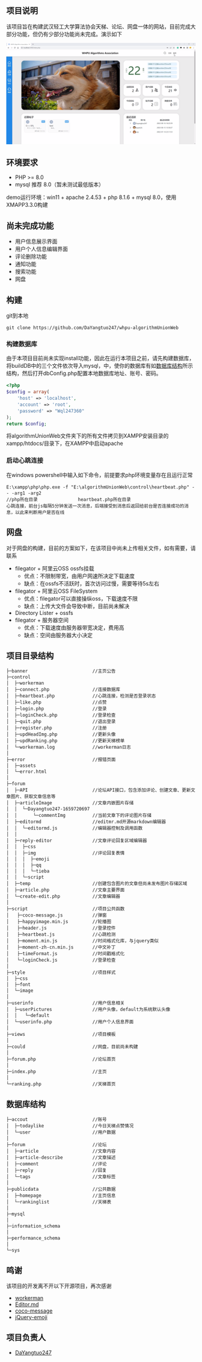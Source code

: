 ## 项目说明

该项目旨在构建武汉轻工大学算法协会天梯、论坛、网盘一体的网站，目前完成大部分功能，但仍有少部分功能尚未完成。演示如下

<a href="demo.mp4"><img src="demo.png"></a>

## 环境要求

+ PHP >= 8.0
+ mysql 推荐 8.0（暂未测试最低版本）

demo运行环境：win11 + apache 2.4.53 + php 8.1.6 + mysql 8.0，使用XMAPP3.3.0构建



## 尚未完成功能

+ 用户信息展示界面
+ 用户个人信息编辑界面
+ 评论删除功能
+ 通知功能
+ 搜索功能
+ 网盘



## 构建

git到本地

```
git clone https://github.com/DaYangtuo247/whpu-algorithmUnionWeb
```

### 构建数据库

由于本项目目前尚未实现install功能，因此在运行本项目之前，请先构建数据库，将buildDB中的三个文件依次导入mysql，中，使你的数据库有如[数据库结构](#数据库结构)所示结构，然后打开dbConfig.php配置本地数据库地址、账号、密码。

```php
<?php
$config = array(
    'host' => 'localhost',
    'account' => 'root',
    'password' => "Wql247360"
);
return $config;
```

将algorithmUnionWeb文件夹下的所有文件拷贝到XAMPP安装目录的xampp/htdocs/目录下，在XAMPP中启动apache

### 启动心跳连接

在windows powershell中输入如下命令，前提要求php环境变量存在且运行正常

```
E:\xampp\php\php.exe -f "E:\algorithmUnionWeb\control\heartbeat.php" -- -arg1 -arg2
//php所在目录				heartbeat.php所在目录
心跳连接，前台js每隔5分钟发送一次消息，后端接受到消息后返回给前台是否连接成功的消息，以此来判断用户是否在线
```



## 网盘

对于网盘的构建，目前的方案如下，在该项目中尚未上传相关文件，如有需要，请联系

* filegator + 阿里云OSS ossfs挂载
    * 优点：不限制带宽，由用户网速所决定下载速度
    * 缺点：在ossfs不活跃时，首次访问过慢，需要等待5s左右
* filegator + 阿里云OSS FileSystem
    * 优点：filegator可以直接操纵oss，下载速度不限
    * 缺点：上传大文件会导致中断，目前尚未解决
* Directory Lister + ossfs
* filegator + 服务器空间
    * 优点：下载速度由服务器带宽决定，费用高
    * 缺点：空间由服务器大小决定



## 项目目录结构

```
├─banner                        //主页公告
├─control
│  ├─workerman
│  ├─connect.php                //连接数据库
│  ├─heartbeat.php              //心跳连接，检测是否登录状态
│  ├─like.php                   //点赞
│  ├─login.php                  //登录
│  ├─loginCheck.php             //登录检查
│  ├─quit.php                   //退出登录
│  ├─register.php               //注册
│  ├─updHeadImg.php             //更新头像
│  ├─updRanking.php             //更新天梯榜单
│  └─workerman.log              //workerman日志
│  
├─error                         //报错页面
│  ├─assets
│  └─error.html
│
├─forum
│  ├─API                        //论坛API接口，包含添加评论、创建文章、更新文章图片、获取文章信息等
│  ├─articleImage               //文章内嵌图片存储
│  │  └─Dayangtuo247-1659720697
│  │      └─commentImg          //当前文章下的评论图片存储
│  ├─editormd                   //editmr.md开源markdown编辑器
│  │  └─editormd.js             //编辑器控制及调用函数
│  │      
│  ├─reply-editor               //文章评论回复区域编辑器
│  │  ├─css
│  │  ├─img                     //评论回复表情
│  │  │  ├─emoji
│  │  │  ├─qq
│  │  │  └─tieba
│  │  └─script
│  ├─temp                       //创建包含图片的文章但尚未发布图片存储区域
│  ├─article.php                //文章主要界面
│  └─create-edit.php            //文章编辑器
│
├─script                        //项目公共函数
│   ├─coco-message.js           //弹窗
│   ├─happyimage.min.js         //轮播图
│   ├─header.js                 //登录控件
│   ├─heartbeat.js              //心跳检测
│   ├─moment.min.js             //时间格式化库，与jquery类似
│   ├─moment-zh-cn.min.js       //中文补丁
│   ├─timeFormat.js             //时间戳格式化
│   └─loginCheck.js             //登录检查
│
├─style                         //项目样式
│  ├─css
│  ├─font
│  └─image
│
├─userinfo                      //用户信息相关
│  ├─userPictures               //用户头像，default为系统默认头像
│  │   └─default
│  └─userinfo.php               //用户个人信息界面
│
├─views                         //项目模板
│
├─could                         //网盘，目前尚未构建
│
├─forum.php                     //论坛首页
│
├─index.php                     //主页
│
└─ranking.php                   //天梯首页
```

## 数据库结构

```
├─accout                        //账号
│  ├─todaylike                  //今日天梯点赞情况
│  └─user                       //用户数据
│
├─forum                         //论坛
│  ├─article                    //文章内容
│  ├─article-describe           //文章描述
│  ├─comment                    //评论
│  ├─reply                      //回复
│  └─tags                       //文章标签
│
├─publicdata                    //公共数据
│  ├─homepage                   //主页信息
│  └─rankinglist                //天梯表
│
├─mysql
│
├─information_schema
│
├─performance_schema
│
└─sys
```



## 鸣谢

该项目的开发离不开以下开源项目，再次感谢

* [workerman](https://github.com/walkor/workerman)
* [Editor.md](https://github.com/pandao/editor.md)
* [coco-message](https://github.com/TheWindRises-2/coco-message)
* [jQuery-emoji](https://github.com/eshengsky/jQuery-emoji)



## 项目负责人

* [DaYangtuo247](https://github.com/DaYangtuo247?tab=repositories)
